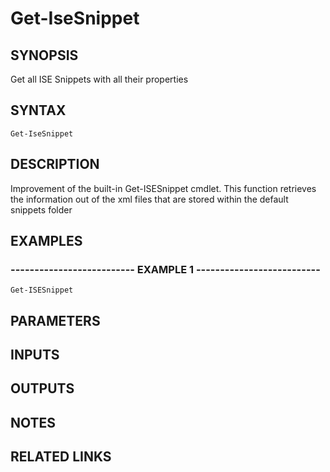 # Get-IseSnippet

## SYNOPSIS
Get all ISE Snippets with all their properties

## SYNTAX

```
Get-IseSnippet
```

## DESCRIPTION
Improvement of the built-in Get-ISESnippet cmdlet.
This function retrieves the information out of the xml files
that are stored within the default snippets folder

## EXAMPLES

### -------------------------- EXAMPLE 1 --------------------------
```
Get-ISESnippet
```

## PARAMETERS

## INPUTS

## OUTPUTS

## NOTES

## RELATED LINKS

